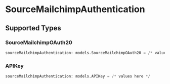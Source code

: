 # SourceMailchimpAuthentication


## Supported Types

### SourceMailchimpOAuth20

```python
sourceMailchimpAuthentication: models.SourceMailchimpOAuth20 = /* values here */
```

### APIKey

```python
sourceMailchimpAuthentication: models.APIKey = /* values here */
```

